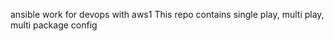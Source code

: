 ansible work for devops with aws1
This repo contains single play, multi play, multi package config 
